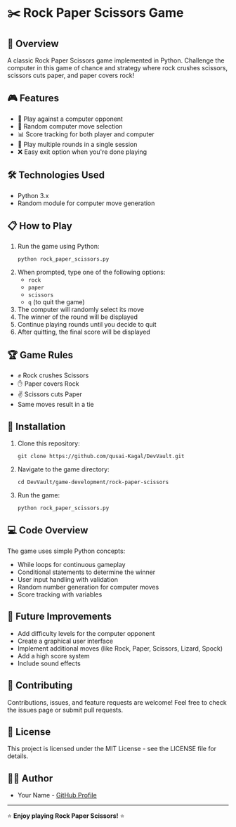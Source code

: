 # ✂️ Rock Paper Scissors Game

## 🌟 Overview
A classic Rock Paper Scissors game implemented in Python. Challenge the computer in this game of chance and strategy where rock crushes scissors, scissors cuts paper, and paper covers rock!

## 🎮 Features
- 👾 Play against a computer opponent
- 🎲 Random computer move selection
- 📊 Score tracking for both player and computer
- 🔄 Play multiple rounds in a single session
- ❌ Easy exit option when you're done playing

## 🛠️ Technologies Used
- Python 3.x
- Random module for computer move generation

## 📋 How to Play
1. Run the game using Python:
   ```
   python rock_paper_scissors.py
   ```
2. When prompted, type one of the following options:
   - `rock`
   - `paper`
   - `scissors`
   - `q` (to quit the game)
3. The computer will randomly select its move
4. The winner of the round will be displayed
5. Continue playing rounds until you decide to quit
6. After quitting, the final score will be displayed

## 🏆 Game Rules
- ✊ Rock crushes Scissors
- ✋ Paper covers Rock
- ✌️ Scissors cuts Paper
- Same moves result in a tie

## 🚀 Installation
1. Clone this repository:
   ```
   git clone https://github.com/qusai-Kagal/DevVault.git
   ```
2. Navigate to the game directory:
   ```
   cd DevVault/game-development/rock-paper-scissors
   ```
3. Run the game:
   ```
   python rock_paper_scissors.py
   ```

## 💻 Code Overview
The game uses simple Python concepts:
- While loops for continuous gameplay
- Conditional statements to determine the winner
- User input handling with validation
- Random number generation for computer moves
- Score tracking with variables

## 🔧 Future Improvements
- Add difficulty levels for the computer opponent
- Create a graphical user interface
- Implement additional moves (like Rock, Paper, Scissors, Lizard, Spock)
- Add a high score system
- Include sound effects

## 🤝 Contributing
Contributions, issues, and feature requests are welcome! Feel free to check the issues page or submit pull requests.

## 📝 License
This project is licensed under the MIT License - see the LICENSE file for details.

## 👨‍💻 Author
- Your Name - [GitHub Profile](https://github.com/qusai-Kagal)

---

⭐ **Enjoy playing Rock Paper Scissors!** ⭐
